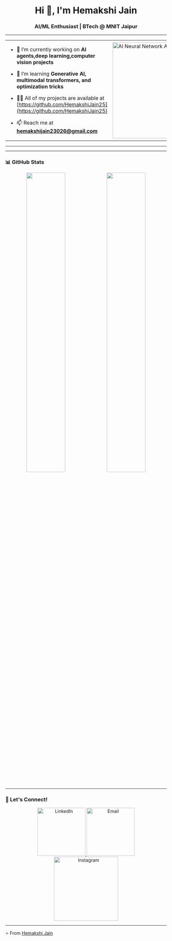 <h1 align="center">Hi 👋, I'm Hemakshi Jain</h1>
<h3 align="center">AI/ML Enthusiast | BTech @ MNIT Jaipur </h3>









---

<table>
  <tr>
    <td>

- 🔭 I’m currently working on **AI agents,deep learning,computer vision projects**  
- 🌱 I’m learning **Generative AI, multimodal transformers, and optimization tricks**  
 
- 👨‍💻 All of my projects are available at [https://github.com/HemakshiJain25](https://github.com/HemakshiJain25)  
- 📫 Reach me at **hemakshijain23026@gmail.com**  
 

    </td>
  
    <td>
 <img src="https://media.giphy.com/media/3o7qE1YN7aBOFPRw8E/giphy.gif" width="300" alt="AI Neural Network Animation"/>
    </td>
  </tr>
</table>


---







---



### 📊 GitHub Stats
<p align="center">
  <img src="https://github-readme-stats.vercel.app/api?username=HemakshiJain25&show_icons=true&theme=tokyonight" width="49%">
  <img src="https://github-readme-streak-stats.herokuapp.com/?user=HemakshiJain25&theme=tokyonight" width="49%">
</p>

---



### 🎯 Let's Connect!

<p align="center">
  <a href="https://www.linkedin.com/in/hemakshijain/">
    <img src="https://img.shields.io/badge/LinkedIn-0A66C2?style=for-the-badge&logo=linkedin&logoColor=white" alt="LinkedIn" width="150"/>
  </a>
  <a href="https://www.gmail.com/hemakshijain2302@gmail.com">
    <img src="https://img.shields.io/badge/Email-D14836?style=for-the-badge&logo=gmail&logoColor=white" alt="Email" width="150"/>
  </a>
  <a href="https://www.instagram.com/hema_akshi_25/">
    <img src="https://img.shields.io/badge/Instagram-E4405F?style=for-the-badge&logo=instagram&logoColor=white" alt="Instagram"/ width="200">
  </a>
</p>








---

⭐️ From [Hemakshi Jain](https://github.com/HemakshiJain25)
